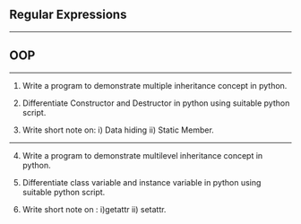 
## Regular Expressions




___

## OOP





___



1. Write a program to demonstrate multiple inheritance concept in python.

2. Differentiate Constructor and Destructor in python using suitable python script.

3. Write short note on: i) Data hiding ii) Static Member.

___

4. Write a program to demonstrate multilevel inheritance concept in python.

5. Differentiate class variable and instance variable in python using suitable python script.

6. Write short note on : i)getattr ii) setattr.

